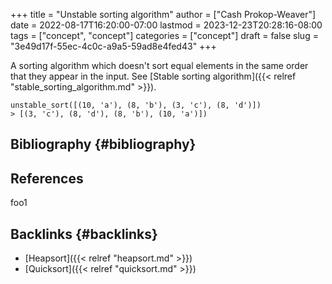 +++
title = "Unstable sorting algorithm"
author = ["Cash Prokop-Weaver"]
date = 2022-08-17T16:20:00-07:00
lastmod = 2023-12-23T20:28:16-08:00
tags = ["concept", "concept"]
categories = ["concept"]
draft = false
slug = "3e49d17f-55ec-4c0c-a9a5-59ad8e4fed43"
+++

A sorting algorithm which doesn't sort equal elements in the same order that they appear in the input. See [Stable sorting algorithm]({{< relref "stable_sorting_algorithm.md" >}}).

```text
unstable_sort([(10, 'a'), (8, 'b'), (3, 'c'), (8, 'd')])
> [(3, 'c'), (8, 'd'), (8, 'b'), (10, 'a')])
```


## Bibliography {#bibliography}

## References

<style>.csl-entry{text-indent: -1.5em; margin-left: 1.5em;}</style><div class="csl-bib-body">
</div>

foo1


## Backlinks {#backlinks}

-   [Heapsort]({{< relref "heapsort.md" >}})
-   [Quicksort]({{< relref "quicksort.md" >}})
